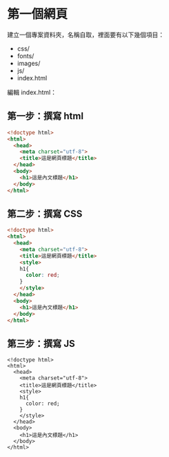 # 第一個網頁

建立一個專案資料夾，名稱自取，裡面要有以下幾個項目：

* css/
* fonts/
* images/
* js/
* index.html

編輯 index.html：

## 第一步：撰寫 html

```html
<!doctype html>
<html>
  <head>
    <meta charset="utf-8">
    <title>這是網頁標題</title>
  </head>
  <body>
    <h1>這是內文標題</h1>
  </body>
</html>
```

## 第二步：撰寫 CSS

```html
<!doctype html>
<html>
  <head>
    <meta charset="utf-8">
    <title>這是網頁標題</title>
    <style>
    h1{
      color: red;
    }
    </style>
  </head>
  <body>
    <h1>這是內文標題</h1>
  </body>
</html>
```

## 第三步：撰寫 JS

```
<!doctype html>
<html>
  <head>
    <meta charset="utf-8">
    <title>這是網頁標題</title>
    <style>
    h1{
      color: red;
    }
    </style>
  </head>
  <body>
    <h1>這是內文標題</h1>
  </body>
</html>
```



